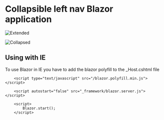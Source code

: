 ﻿
# Collapsible left nav Blazor application

![Extended](https://user-images.githubusercontent.com/13876805/65983041-a47ed880-e44a-11e9-92b7-516e7ba8545f.PNG)

![Collapsed](https://user-images.githubusercontent.com/13876805/65983047-a779c900-e44a-11e9-9092-667e7c8744c8.PNG)

## Using with IE

To use Blazor in IE you have to add the blazor polyfill to the _Host.cshtml file

```
    <script type="text/javascript" src="/blazor.polyfill.min.js"></script>

    <script autostart="false" src="_framework/blazor.server.js"></script>

    <script>
        Blazor.start();
    </script> 
    
```






